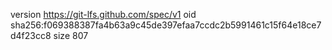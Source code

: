 version https://git-lfs.github.com/spec/v1
oid sha256:f069388387fa4b63a9c45de397efaa7ccdc2b5991461c15f64e18ce7d4f23cc8
size 807
